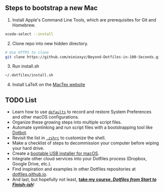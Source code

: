 ## Steps to bootstrap a new Mac

1. Install Apple's Command Line Tools, which are prerequisites for Git and Homebrew.
```zsh
xcode-select --install
```

2. Clone repo into new hidden directory.

```zsh
# Use HTTPS to clone
git clone https://github.com/eieioxyz/Beyond-Dotfiles-in-100-Seconds.git ~/.dotfiles
```

3. Run install.sh
```zsh
~/.dotfiles/install.sh
```

4. Install LaTeX on the [MacTex website](https://tug.org/mactex/)


## TODO List

- Learn how to use [`defaults`](https://macos-defaults.com/#%F0%9F%99%8B-what-s-a-defaults-command) to record and restore System Preferences and other macOS configurations.
- Organize these growing steps into multiple script files.
- Automate symlinking and run script files with a bootstrapping tool like [Dotbot](https://github.com/anishathalye/dotbot).
- Revisit the list in [`.zshrc`](.zshrc) to customize the shell.
- Make a checklist of steps to decommission your computer before wiping your hard drive.
- Create a [bootable USB installer for macOS](https://support.apple.com/en-us/HT201372).
- Integrate other cloud services into your Dotfiles process (Dropbox, Google Drive, etc.).
- Find inspiration and examples in other Dotfiles repositories at [dotfiles.github.io](https://dotfiles.github.io/).
- And last, but hopefully not least, [**take my course, *Dotfiles from Start to Finish-ish***](https://www.udemy.com/course/dotfiles-from-start-to-finish-ish/?referralCode=445BE0B541C48FE85276 "Learn Dotfiles from Start to Finish-ish on Udemy"
)!
